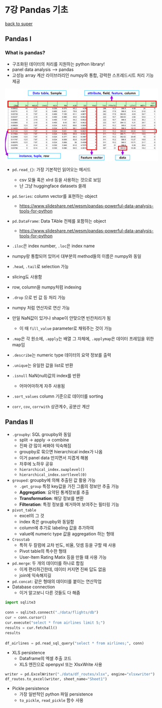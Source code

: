 # 7강 Pandas 기초

[back to super](https://github.com/jinmang2/BoostCamp_AI_Tech_2/tree/main/u-stage/python_basic)

## Pandas I

### What is pandas?
- 구조화된 데이터의 처리를 지원하는 python library!
- panel data analysis --> pandas
- 고성능 array 계산 라이브러리인 numpy와 통합, 강력한 스프레드시트 처리 기능 제공

![img](../../../assets/img/u-stage/dataframe.PNG)

- `pd.read_{}`: 가장 기본적인 읽어오는 메서드
    - csv 모듈 혹은 xlrd 등을 사용하는 것으로 보임
    - 난 그냥 huggingface datasets 쓸래

- `pd.Series`: column vector를 표현하는 object
    - https://www.slideshare.net/wesm/pandas-powerful-data-analysis-tools-for-python
- `pd.DataFrame`: Data TAble 전체를 포함하는 object
    - https://www.slideshare.net/wesm/pandas-powerful-data-analysis-tools-for-python
- `.iloc`은 index number, `.loc`은 index name
- numpy랑 통합되어 있어서 대부분의 method들의 이름은 numpy와 동일
- `.head`, `.tail`로 selection 가능
- slicing도 사용함
- row, column을 numpy처럼 indexing
- `.drop` 으로 빈 값 등 처리 가능
- numpy 처럼 연산자로 연산 가능
- 만일 NaN값이 있거나 shape이 안맞으면 빈칸처리가 됨
    - 이 때 `fill_value` parameter로 채워주는 것이 가능
- `.map`은 각 원소에, `.apply`는 배열 그 자체에, `.applymap`은 데이터 프레임을 위한 map임
- `.describe`는 numeric type 데이터의 요약 정보를 출력
- `.unique`는 유일한 값을 list로 반환
- `.isnull` NaN(null)값의 index를 반환
    - 어마어마하게 자주 사용됨
- `.sort_values` column 기준으로 데이터를 sorting
- `corr`, `cov`, `corrwith` 상관계수, 공분산 계산

## Pandas II
- `.groupby`: SQL groupby와 동일
    - split -> apply -> combine
    - 진짜 걍 많이 써봐야 익숙해짐
    - groupby로 묶으면 hierarchical index가 나옴
    - 이거 panel data 만지면서 지겹게 해봄
    - 차후에 노하우 공유
    - `hierarchical_index.swaplevel()`
    - `hierarchical_index.sortlevel(0)`
- `grouped`: groupby에 의해 추출된 값 활용 가능
    - `.get_group` 특정 key값을 가진 그룹의 정보만 추출 가능
    - **Aggregation**: 요약된 통계정보를 추출
    - **Transformation**: 해당 정보를 변환
    - **Filteration**: 특정 정보를 제거하여 보여주는 필터링 기능
- `pivot_table`
    - excel의 그 것
    - index 축은 groupby와 동일함
    - column에 추가로 labeling 값을 추가하여
    - value에 numeric type 값을 aggregation 하는 형태
- `Crosstab`
    - 특허 두 칼럼에 교차 빈도, 비율, 덧셈 등을 구할 때 사용
    - Pivot table의 특수한 형태
    - User-Item Rating Matix 등을 만들 떄 사용 가능
- `pd.merge`: 두 개의 데이터를 하나로 합침
    - 이게 편리하긴한데, 데이터 커지면 진짜 답도 없음
    - join에 익숙해지길
- `pd.concat`: 같은 형태의 데이터를 붙이는 연산작업
- Database connection
    - 이거 알고보니 다른 것들도 다 해줌
```python
import sqlite3

conn = sqlite3.connect("./data/flights/db")
cur = conn.cursor()
cur.execute("select * from airlines limit 5;")
results = cur.fetchall()
results

df_airlines = pd.read_sql_query("select * from airlines;", conn)
```
- XLS persistence
    - Dataframe의 엑셀 추출 코드
    - XLS 엔진으로 openpyxl 또는 XlsxWrite 사용
```python
writer = pd.ExcelWriter("./data/df_routes/xlsx", engine="xlsxwriter")
df_routes.to_excel(writer, sheet_name="Sheet1")
```
- Pickle persistence
    - 가장 일반적인 python 파일 persistence
    - `to_pickle`, `read_pickle` 함수 사용
